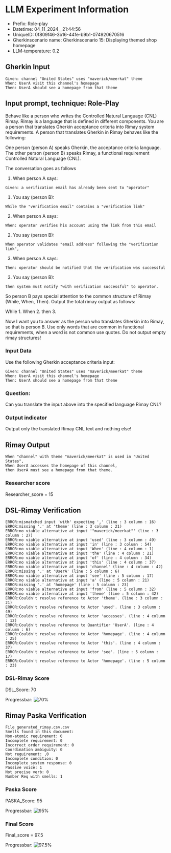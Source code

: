 

# LLM Experiment Information
* Prefix:   Role-play
* Datetime: 04_11_2024__21:44:56
* UniqueID: 0f809f46-3b16-44fe-b9b1-074920670516
* Gherkinscenario name: Gherkinscenario 15: Displaying themed shop homepage
* LLM-temperature: 0.2

        

## Gherkin Input
```
Given: channel "United States" uses "maverick/meerkat" theme
When: UserA visit this channel's homepage
Then: UserA should see a homepage from that theme
```
    



## Input prompt, technique: Role-Play


Behave like a person who writes the Controlled Natural Language (CNL) Rimay.
Rimay is a language that is defined in different components. 
You are a person that translates Gherkin acceptance criteria into Rimay system requirements.
A person that translates Gherkin in Rimay behaves like the following:

One person (person A) speaks Gherkin, the acceptance criteria language.
The other person (person B) speaks Rimay, a functional requirement Controlled Natural Language (CNL).

The conversation goes as follows

1. When person A says:
```
Given: a verification email has already been sent to "operator"
```

1. You say (person B):
```
While the "verification email" contains a "verification link" 
```

2. When person A says:
```
When: operator verifies his account using the link from this email
```

2. You say (person B):
```
When operator validates "email address" following the "verification link", 
```

3. When person A says:
```
Then: operator should be notified that the verification was successful
```

3. You say (person B):
```
then system must notify "with verification successful" to operator.  
```


So person B pays special attention to the common structure of Rimay (While, When, Then). 
Output the total rimay output as follows:

While 1.
When 2.
then 3.

Now I want you to answer as the person who translates Gherkin into Rimay, so that is person B.
Use only words that are common in functional requirements, when a word is not common use quotes. 
Do not output empty rimay structures!
        

### Input Data
Use the following Gherkin acceptance criteria input: 
```
Given: channel "United States" uses "maverick/meerkat" theme
When: UserA visit this channel's homepage
Then: UserA should see a homepage from that theme
```

### Question:
Can you translate the input above into the specified language Rimay CNL?

### Output indicator
Output only the translated Rimay CNL text and nothing else!


## Rimay Output
```
When "channel" with theme "maverick/meerkat" is used in "United States",
When UserA accesses the homepage of this channel,
then UserA must see a homepage from that theme.
``` 
            

### Researcher score
Researcher_score = 15




## DSL-Rimay Verification
```
ERROR:mismatched input 'with' expecting ',' (line : 3 column : 16)
ERROR:missing '.' at 'theme' (line : 3 column : 21)
ERROR:no viable alternative at input '"maverick/meerkat"' (line : 3 column : 27)
ERROR:no viable alternative at input 'used' (line : 3 column : 49)
ERROR:no viable alternative at input 'in' (line : 3 column : 54)
ERROR:no viable alternative at input 'When' (line : 4 column : 1)
ERROR:no viable alternative at input 'the' (line : 4 column : 21)
ERROR:no viable alternative at input 'of' (line : 4 column : 34)
ERROR:no viable alternative at input 'this' (line : 4 column : 37)
ERROR:no viable alternative at input 'channel' (line : 4 column : 42)
ERROR:missing '.' at 'UserA' (line : 5 column : 6)
ERROR:no viable alternative at input 'see' (line : 5 column : 17)
ERROR:no viable alternative at input 'a' (line : 5 column : 21)
ERROR:missing '.' at 'homepage' (line : 5 column : 23)
ERROR:no viable alternative at input 'from' (line : 5 column : 32)
ERROR:no viable alternative at input 'theme' (line : 5 column : 42)
ERROR:Couldn't resolve reference to Actor 'theme'. (line : 3 column : 21)
ERROR:Couldn't resolve reference to Actor 'used'. (line : 3 column : 49)
ERROR:Couldn't resolve reference to Actor 'accesses'. (line : 4 column : 12)
ERROR:Couldn't resolve reference to Quantifier 'UserA'. (line : 4 column : 6)
ERROR:Couldn't resolve reference to Actor 'homepage'. (line : 4 column : 25)
ERROR:Couldn't resolve reference to Actor 'this'. (line : 4 column : 37)
ERROR:Couldn't resolve reference to Actor 'see'. (line : 5 column : 17)
ERROR:Couldn't resolve reference to Actor 'homepage'. (line : 5 column : 23)

```
### DSL-Rimay Score
DSL_Score: 70

Progressbar: ![70%](https://progress-bar.dev/70)

            


## Rimay Paska Verification
```
File generated_rimay.csv.csv
Smells found in this document: 
Non-atomic requirement: 0
Incomplete requirement: 0
Incorrect order requirement: 0
Coordination ambiguity: 0
Not requirement: ,0
Incomplete condition: 0
Incomplete system response: 0
Passive voice: 1
Not precise verb: 0
Number Req with smells: 1

```
### Paska Score
PASKA_Score: 95

Progressbar: ![95%](https://progress-bar.dev/95)

            

### Final Score
Final_score = 97.5

Progressbar: ![97.5%](https://progress-bar.dev/97.5)

